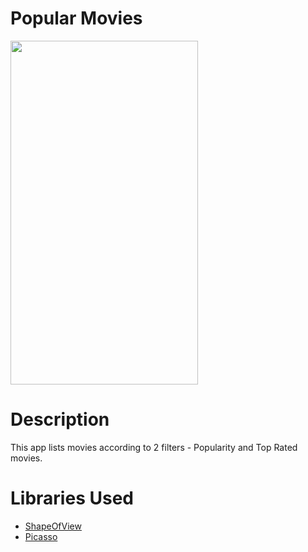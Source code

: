 # Popular Movies

<img src="https://github.com/knightcube/popular_movies_stage_2/blob/master/screenshots/WhatsApp-Video-2018-06-07-at-20.39.40.gif" width="300" height="550" />

# Description
This app lists movies according to 2 filters - Popularity and Top Rated movies.

# Libraries Used
- [ShapeOfView](https://github.com/florent37/ShapeOfView)
- [Picasso](https://github.com/square/picasso)

